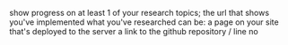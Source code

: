 show progress on at least 1 of your research topics; the url that shows you've implemented what you've researched can be:
a page on your site that's deployed to the server
a link to the github repository / line no

